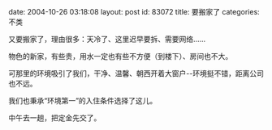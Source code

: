 date: 2004-10-26 03:18:08
layout: post
id: 83072
title: 要搬家了
categories: 不类

又要搬家了，理由很多：天冷了、这里迟早要拆、需要网络……

物色的新家，有些贵，用水一定也有些不方便（到楼下）、房间也不大。

可那里的环境吸引了我们，干净、温馨、朝西开着大窗户--环境挺不错，距离公司也不远。

我们也秉承“环境第一”的入住条件选择了这儿。

中午去一趟，把定金先交了。
